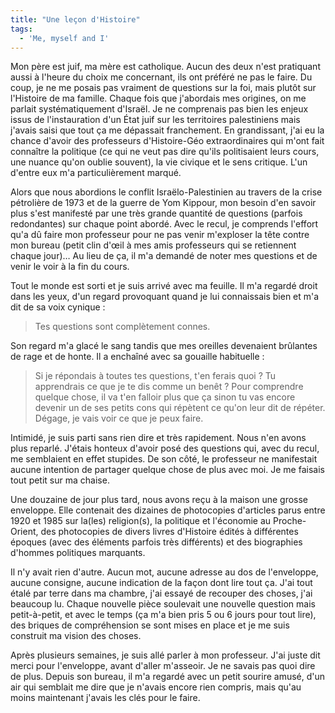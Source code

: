 ```yaml
---
title: "Une leçon d'Histoire"
tags:
  - 'Me, myself and I'
---
```


Mon père est juif, ma mère est catholique. Aucun des deux n'est pratiquant aussi
à l'heure du choix me concernant, ils ont préféré ne pas le faire. Du coup, je
ne me posais pas vraiment de questions sur la foi, mais plutôt sur l'Histoire de
ma famille. Chaque fois que j'abordais mes origines, on me parlait
systématiquement d'Israël. Je ne comprenais pas bien les enjeux issus de
l'instauration d'un État juif sur les territoires palestiniens mais j'avais
saisi que tout ça me dépassait franchement. En grandissant, j'ai eu la chance
d'avoir des professeurs d'Histoire-Géo extraordinaires qui m'ont fait connaître
la politique (ce qui ne veut pas dire qu'ils politisaient leurs cours, une
nuance qu'on oublie souvent), la vie civique et le sens critique. L'un d'entre
eux m'a particulièrement marqué.

Alors que nous abordions le conflit Israëlo-Palestinien au travers de la crise
pétrolière de 1973 et de la guerre de Yom Kippour, mon besoin d'en savoir plus
s'est manifesté par une très grande quantité de questions (parfois redondantes)
sur chaque point abordé. Avec le recul, je comprends l'effort qu'a dû faire mon
professeur pour ne pas venir m'exploser la tête contre mon bureau (petit clin
d'œil à mes amis professeurs qui se retiennent chaque jour)… Au lieu de ça, il
m'a demandé de noter mes questions et de venir le voir à la fin du cours.

Tout le monde est sorti et je suis arrivé avec ma feuille. Il m'a regardé droit
dans les yeux, d'un regard provoquant quand je lui connaissais bien et m'a dit
de sa voix cynique&nbsp;:

> Tes questions sont complètement connes.

Son regard m'a glacé le sang tandis que mes oreilles devenaient brûlantes de
rage et de honte. Il a enchaîné avec sa gouaille habituelle&nbsp;:

> Si je répondais à toutes tes questions, t'en ferais quoi&nbsp;? Tu apprendrais
> ce que je te dis comme un benêt&nbsp;? Pour comprendre quelque chose, il va
> t'en falloir plus que ça sinon tu vas encore devenir un de ses petits cons qui
> répètent ce qu'on leur dit de répéter. Dégage, je vais voir ce que je peux
> faire.

Intimidé, je suis parti sans rien dire et très rapidement. Nous n'en avons plus
reparlé. J'étais honteux d'avoir posé des questions qui, avec du recul, me
semblaient en effet stupides. De son côté, le professeur ne manifestait aucune
intention de partager quelque chose de plus avec moi. Je me faisais tout petit
sur ma chaise.

Une douzaine de jour plus tard, nous avons reçu à la maison une grosse
enveloppe. Elle contenait des dizaines de photocopies d'articles parus entre
1920 et 1985 sur la(les) religion(s), la politique et l'économie au
Proche-Orient, des photocopies de divers livres d'Histoire édités à différentes
époques (avec des éléments parfois très différents) et des biographies d'hommes
politiques marquants.

Il n'y avait rien d'autre. Aucun mot, aucune adresse au dos de l'enveloppe,
aucune consigne, aucune indication de la façon dont lire tout ça. J'ai tout
étalé par terre dans ma chambre, j'ai essayé de recouper des choses, j'ai
beaucoup lu. Chaque nouvelle pièce soulevait une nouvelle question mais
petit-à-petit, et avec le temps (ça m'a bien pris 5 ou 6 jours pour tout lire),
des briques de compréhension se sont mises en place et je me suis construit ma
vision des choses.

Après plusieurs semaines, je suis allé parler à mon professeur. J'ai juste dit
merci pour l'enveloppe, avant d'aller m'asseoir. Je ne savais pas quoi dire de
plus. Depuis son bureau, il m'a regardé avec un petit sourire amusé, d'un air
qui semblait me dire que je n'avais encore rien compris, mais qu'au moins
maintenant j'avais les clés pour le faire.

